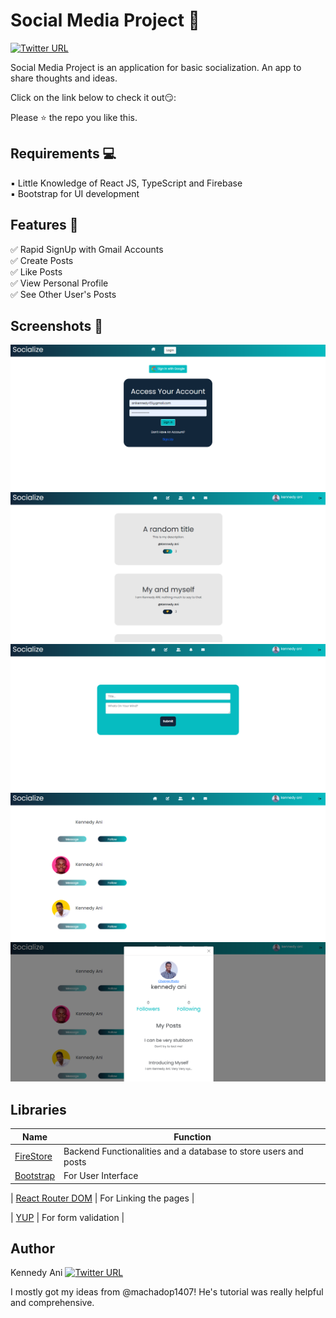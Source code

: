 # Social Media Project 💬
[![Twitter URL](https://img.shields.io/twitter/url/https/twitter.com/Kennedythe1st.svg?style=social&label=Follow%20%40Kennedythe1st)](https://twitter.com/Kennedythe1st)


Social Media Project is an application for basic socialization. An app to share thoughts and ideas.


Click on the link below to check it out😏:

<!-- link here -->

Please ⭐ the repo you like this.

## Requirements 💻

▪ Little Knowledge of React JS, TypeScript and Firebase <br>
▪ Bootstrap for UI development

## Features 🎉

✅ Rapid SignUp with Gmail Accounts 
<br>
✅ Create Posts
<br>
✅ Like Posts
<br>
✅ View Personal Profile
<br>
✅ See Other User's Posts
<br>



## Screenshots 📸
![Image](./src/assets/screenshots/Screenshot%20(85).png)
![Image](./src/assets/screenshots/Screenshot%20(89).png)
![Image](./src/assets/screenshots/Screenshot%20(90).png)
![Image](./src/assets/screenshots/Screenshot%20(91).png)
![Image](./src/assets/screenshots/Screenshot%20(92).png)

## Libraries
| Name  | Function |
| ------------- | ------------- |
| [FireStore](https://firebase.google.com/products/firestore?gclid=CjwKCAiA5sieBhBnEiwAR9oh2lyRWl_ILmIXC-teaZAGXVesnTP_7sKmnIW6JZG_myEnxkU6VAVIWBoCt8QQAvD_BwE&gclsrc=aw.ds)  | Backend Functionalities and a database to store users and posts  |
| [Bootstrap](https://react-bootstrap.github.io/getting-started/introduction/)   | For User Interface  |

| [React Router DOM](https://v5.reactrouter.com/web/guides/quick-start) | For Linking the pages  |

| [YUP](https://www.npmjs.com/package/yup) | For form validation  |


## Author
Kennedy Ani [![Twitter URL](https://img.shields.io/twitter/url/https/twitter.com/Kennedythe1st.svg?style=social&label=Follow%20%40Kennedythe1st)](https://twitter.com/Kennedythe1st)

I mostly got my ideas from @machadop1407! He's tutorial was really helpful and comprehensive. 

